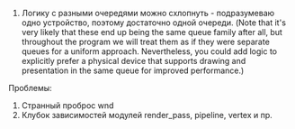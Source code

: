1. Логику с разными очередями можно схлопнуть - подразумеваю одно устройство, поэтому достаточно одной очереди.
   (Note that it's very likely that these end up being the same queue family after all, but throughout the program 
   we will treat them as if they were separate queues for a uniform approach. Nevertheless, 
   you could add logic to explicitly prefer a physical device that supports drawing and presentation in the same 
   queue for improved performance.)

Проблемы:
1. Странный проброс wnd
2. Клубок зависимостей модулей render_pass, pipeline, vertex и пр.
